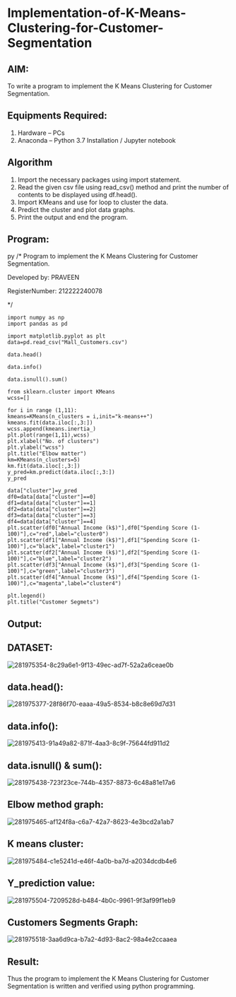 # Implementation-of-K-Means-Clustering-for-Customer-Segmentation

## AIM:
To write a program to implement the K Means Clustering for Customer Segmentation.

## Equipments Required:
1. Hardware – PCs
2. Anaconda – Python 3.7 Installation / Jupyter notebook

## Algorithm
1. Import the necessary packages using import statement.
2. Read the given csv file using read_csv() method and print the number of contents to be displayed 
   using df.head().
3. Import KMeans and use for loop to cluster the data.
4. Predict the cluster and plot data graphs.
5. Print the output and end the program.



## Program:

py
/*
Program to implement the K Means Clustering for Customer Segmentation.

Developed by: PRAVEEN 

RegisterNumber:  212222240078

*/
```
import numpy as np
import pandas as pd

import matplotlib.pyplot as plt
data=pd.read_csv("Mall_Customers.csv")

data.head()

data.info()

data.isnull().sum()

from sklearn.cluster import KMeans
wcss=[]

for i in range (1,11):
kmeans=KMeans(n_clusters = i,init="k-means++")
kmeans.fit(data.iloc[:,3:])
wcss.append(kmeans.inertia_)
plt.plot(range(1,11),wcss)
plt.xlabel("No. of clusters")
plt.ylabel("wcss")
plt.title("Elbow matter")
km=KMeans(n_clusters=5)
km.fit(data.iloc[:,3:])
y_pred=km.predict(data.iloc[:,3:])
y_pred

data["cluster"]=y_pred
df0=data[data["cluster"]==0]
df1=data[data["cluster"]==1]
df2=data[data["cluster"]==2]
df3=data[data["cluster"]==3]
df4=data[data["cluster"]==4]
plt.scatter(df0["Annual Income (k$)"],df0["Spending Score (1-
100)"],c="red",label="cluster0")
plt.scatter(df1["Annual Income (k$)"],df1["Spending Score (1-
100)"],c="black",label="cluster1")
plt.scatter(df2["Annual Income (k$)"],df2["Spending Score (1-
100)"],c="blue",label="cluster2")
plt.scatter(df3["Annual Income (k$)"],df3["Spending Score (1-
100)"],c="green",label="cluster3")
plt.scatter(df4["Annual Income (k$)"],df4["Spending Score (1-
100)"],c="magenta",label="cluster4")

plt.legend()
plt.title("Customer Segmets")

```

## Output:
## DATASET:
![281975354-8c29a6e1-9f13-49ec-ad7f-52a2a6ceae0b](https://github.com/DhanalakshmiCSE/Implementation-of-K-Means-Clustering-for-Customer-Segmentation/assets/119477832/d40d7994-05c8-4fc8-a325-1c155027e8cc)
## data.head():
![281975377-28f86f70-eaaa-49a5-8534-b8c8e69d7d31](https://github.com/DhanalakshmiCSE/Implementation-of-K-Means-Clustering-for-Customer-Segmentation/assets/119477832/deb74fb4-afb0-418a-83ca-0ecfa11f11b1)
## data.info():
![281975413-91a49a82-871f-4aa3-8c9f-75644fd911d2](https://github.com/DhanalakshmiCSE/Implementation-of-K-Means-Clustering-for-Customer-Segmentation/assets/119477832/2c77531a-5348-4721-a1ca-253d0e0fe4ac)
## data.isnull() & sum():
![281975438-723f23ce-744b-4357-8873-6c48a81e17a6](https://github.com/DhanalakshmiCSE/Implementation-of-K-Means-Clustering-for-Customer-Segmentation/assets/119477832/f8479871-7b6b-48ba-b213-c8d10444439f)
## Elbow method graph:
![281975465-af124f8a-c6a7-42a7-8623-4e3bcd2a1ab7](https://github.com/DhanalakshmiCSE/Implementation-of-K-Means-Clustering-for-Customer-Segmentation/assets/119477832/2eb45380-b82a-4564-9e80-ee5823d0c3d3)
## K means cluster:
![281975484-c1e5241d-e46f-4a0b-ba7d-a2034dcdb4e6](https://github.com/DhanalakshmiCSE/Implementation-of-K-Means-Clustering-for-Customer-Segmentation/assets/119477832/d618eb9d-0dda-4109-82cd-bf2260450359)
## Y_prediction value:
![281975504-7209528d-b484-4b0c-9961-9f3af99f1eb9](https://github.com/DhanalakshmiCSE/Implementation-of-K-Means-Clustering-for-Customer-Segmentation/assets/119477832/23b83724-e69d-45fe-be8b-d2ec32d0f0b4)
## Customers Segments Graph:
![281975518-3aa6d9ca-b7a2-4d93-8ac2-98a4e2ccaaea](https://github.com/DhanalakshmiCSE/Implementation-of-K-Means-Clustering-for-Customer-Segmentation/assets/119477832/3c71ecbc-4392-4249-bc58-52b02353e955)




## Result:
Thus the program to implement the K Means Clustering for Customer Segmentation is written and verified using python programming.
